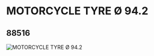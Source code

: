 # MOTORCYCLE TYRE Ø 94.2
## 88516
![MOTORCYCLE TYRE Ø 94.2](https://lc-www-live-s.legocdn.com/media/bricks/5/2/4567999.jpg)